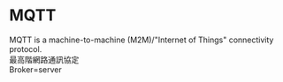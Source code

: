 # MQTT
MQTT is a machine-to-machine (M2M)/"Internet of Things" connectivity protocol.  
最高階網路通訊協定  
Broker=server
